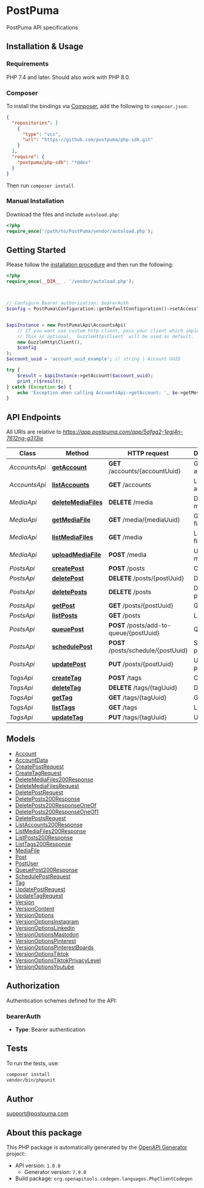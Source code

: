 # PostPuma

PostPuma API specifications


## Installation & Usage

### Requirements

PHP 7.4 and later.
Should also work with PHP 8.0.

### Composer

To install the bindings via [Composer](https://getcomposer.org/), add the following to `composer.json`:

```json
{
  "repositories": [
    {
      "type": "vcs",
      "url": "https://github.com/postpuma/php-sdk.git"
    }
  ],
  "require": {
    "postpuma/php-sdk": "*@dev"
  }
}
```

Then run `composer install`

### Manual Installation

Download the files and include `autoload.php`:

```php
<?php
require_once('/path/to/PostPuma/vendor/autoload.php');
```

## Getting Started

Please follow the [installation procedure](#installation--usage) and then run the following:

```php
<?php
require_once(__DIR__ . '/vendor/autoload.php');



// Configure Bearer authorization: bearerAuth
$config = PostPuma\Configuration::getDefaultConfiguration()->setAccessToken('YOUR_ACCESS_TOKEN');


$apiInstance = new PostPuma\Api\AccountsApi(
    // If you want use custom http client, pass your client which implements `GuzzleHttp\ClientInterface`.
    // This is optional, `GuzzleHttp\Client` will be used as default.
    new GuzzleHttp\Client(),
    $config
);
$account_uuid = 'account_uuid_example'; // string | Account UUID

try {
    $result = $apiInstance->getAccount($account_uuid);
    print_r($result);
} catch (Exception $e) {
    echo 'Exception when calling AccountsApi->getAccount: ', $e->getMessage(), PHP_EOL;
}

```

## API Endpoints

All URIs are relative to *https://app.postpuma.com/app/5afgg2-1egj4n-7612ng-g313ie*

Class | Method | HTTP request | Description
------------ | ------------- | ------------- | -------------
*AccountsApi* | [**getAccount**](docs/Api/AccountsApi.md#getaccount) | **GET** /accounts/{accountUuid} | Get account
*AccountsApi* | [**listAccounts**](docs/Api/AccountsApi.md#listaccounts) | **GET** /accounts | List accounts
*MediaApi* | [**deleteMediaFiles**](docs/Api/MediaApi.md#deletemediafiles) | **DELETE** /media | Delete media files
*MediaApi* | [**getMediaFile**](docs/Api/MediaApi.md#getmediafile) | **GET** /media/{mediaUuid} | Get media file
*MediaApi* | [**listMediaFiles**](docs/Api/MediaApi.md#listmediafiles) | **GET** /media | List media files
*MediaApi* | [**uploadMediaFile**](docs/Api/MediaApi.md#uploadmediafile) | **POST** /media | Upload media file
*PostsApi* | [**createPost**](docs/Api/PostsApi.md#createpost) | **POST** /posts | Create post
*PostsApi* | [**deletePost**](docs/Api/PostsApi.md#deletepost) | **DELETE** /posts/{postUuid} | Delete post
*PostsApi* | [**deletePosts**](docs/Api/PostsApi.md#deleteposts) | **DELETE** /posts | Delete posts
*PostsApi* | [**getPost**](docs/Api/PostsApi.md#getpost) | **GET** /posts/{postUuid} | Get post
*PostsApi* | [**listPosts**](docs/Api/PostsApi.md#listposts) | **GET** /posts | List posts
*PostsApi* | [**queuePost**](docs/Api/PostsApi.md#queuepost) | **POST** /posts/add-to-queue/{postUuid} | Queue post
*PostsApi* | [**schedulePost**](docs/Api/PostsApi.md#schedulepost) | **POST** /posts/schedule/{postUuid} | Schedule post
*PostsApi* | [**updatePost**](docs/Api/PostsApi.md#updatepost) | **PUT** /posts/{postUuid} | Update post
*TagsApi* | [**createTag**](docs/Api/TagsApi.md#createtag) | **POST** /tags | Create tag
*TagsApi* | [**deleteTag**](docs/Api/TagsApi.md#deletetag) | **DELETE** /tags/{tagUuid} | Delete tag
*TagsApi* | [**getTag**](docs/Api/TagsApi.md#gettag) | **GET** /tags/{tagUuid} | Get tag
*TagsApi* | [**listTags**](docs/Api/TagsApi.md#listtags) | **GET** /tags | List tags
*TagsApi* | [**updateTag**](docs/Api/TagsApi.md#updatetag) | **PUT** /tags/{tagUuid} | Update tag

## Models

- [Account](docs/Model/Account.md)
- [AccountData](docs/Model/AccountData.md)
- [CreatePostRequest](docs/Model/CreatePostRequest.md)
- [CreateTagRequest](docs/Model/CreateTagRequest.md)
- [DeleteMediaFiles200Response](docs/Model/DeleteMediaFiles200Response.md)
- [DeleteMediaFilesRequest](docs/Model/DeleteMediaFilesRequest.md)
- [DeletePostRequest](docs/Model/DeletePostRequest.md)
- [DeletePosts200Response](docs/Model/DeletePosts200Response.md)
- [DeletePosts200ResponseOneOf](docs/Model/DeletePosts200ResponseOneOf.md)
- [DeletePosts200ResponseOneOf1](docs/Model/DeletePosts200ResponseOneOf1.md)
- [DeletePostsRequest](docs/Model/DeletePostsRequest.md)
- [ListAccounts200Response](docs/Model/ListAccounts200Response.md)
- [ListMediaFiles200Response](docs/Model/ListMediaFiles200Response.md)
- [ListPosts200Response](docs/Model/ListPosts200Response.md)
- [ListTags200Response](docs/Model/ListTags200Response.md)
- [MediaFile](docs/Model/MediaFile.md)
- [Post](docs/Model/Post.md)
- [PostUser](docs/Model/PostUser.md)
- [QueuePost200Response](docs/Model/QueuePost200Response.md)
- [SchedulePostRequest](docs/Model/SchedulePostRequest.md)
- [Tag](docs/Model/Tag.md)
- [UpdatePostRequest](docs/Model/UpdatePostRequest.md)
- [UpdateTagRequest](docs/Model/UpdateTagRequest.md)
- [Version](docs/Model/Version.md)
- [VersionContent](docs/Model/VersionContent.md)
- [VersionOptions](docs/Model/VersionOptions.md)
- [VersionOptionsInstagram](docs/Model/VersionOptionsInstagram.md)
- [VersionOptionsLinkedin](docs/Model/VersionOptionsLinkedin.md)
- [VersionOptionsMastodon](docs/Model/VersionOptionsMastodon.md)
- [VersionOptionsPinterest](docs/Model/VersionOptionsPinterest.md)
- [VersionOptionsPinterestBoards](docs/Model/VersionOptionsPinterestBoards.md)
- [VersionOptionsTiktok](docs/Model/VersionOptionsTiktok.md)
- [VersionOptionsTiktokPrivacyLevel](docs/Model/VersionOptionsTiktokPrivacyLevel.md)
- [VersionOptionsYoutube](docs/Model/VersionOptionsYoutube.md)

## Authorization

Authentication schemes defined for the API:
### bearerAuth

- **Type**: Bearer authentication

## Tests

To run the tests, use:

```bash
composer install
vendor/bin/phpunit
```

## Author

support@postpuma.com

## About this package

This PHP package is automatically generated by the [OpenAPI Generator](https://openapi-generator.tech) project:

- API version: `1.0.0`
    - Generator version: `7.9.0`
- Build package: `org.openapitools.codegen.languages.PhpClientCodegen`
